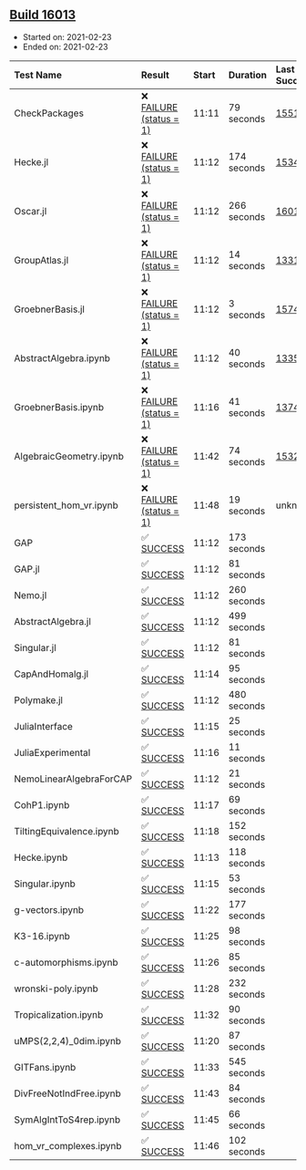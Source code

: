 ## [Build 16013](https://oscarci.mathematik.uni-kl.de/job/oscar/16013/)

* Started on: 2021-02-23
* Ended on: 2021-02-23

| Test Name    | Result | Start | Duration | Last Success | First Failure |
|:-------------|:-------|:------|:---------|:-------------|:--------------|
| CheckPackages | ❌ [FAILURE (status = 1)](https://oscarci.mathematik.uni-kl.de/job/oscar/16013/artifact/logs/build-16013/CheckPackages.log) | 11:11 | 79 seconds | [15514](https://oscarci.mathematik.uni-kl.de/job/oscar/15514/) | [15515](https://oscarci.mathematik.uni-kl.de/job/oscar/15515/) |
| Hecke.jl | ❌ [FAILURE (status = 1)](https://oscarci.mathematik.uni-kl.de/job/oscar/16013/artifact/logs/build-16013/Hecke.jl.log) | 11:12 | 174 seconds | [15344](https://oscarci.mathematik.uni-kl.de/job/oscar/15344/) | [15348](https://oscarci.mathematik.uni-kl.de/job/oscar/15348/) |
| Oscar.jl | ❌ [FAILURE (status = 1)](https://oscarci.mathematik.uni-kl.de/job/oscar/16013/artifact/logs/build-16013/Oscar.jl.log) | 11:12 | 266 seconds | [16012](https://oscarci.mathematik.uni-kl.de/job/oscar/16012/) | [16013](https://oscarci.mathematik.uni-kl.de/job/oscar/16013/) |
| GroupAtlas.jl | ❌ [FAILURE (status = 1)](https://oscarci.mathematik.uni-kl.de/job/oscar/16013/artifact/logs/build-16013/GroupAtlas.jl.log) | 11:12 | 14 seconds | [13311](https://oscarci.mathematik.uni-kl.de/job/oscar/13311/) | [13312](https://oscarci.mathematik.uni-kl.de/job/oscar/13312/) |
| GroebnerBasis.jl | ❌ [FAILURE (status = 1)](https://oscarci.mathematik.uni-kl.de/job/oscar/16013/artifact/logs/build-16013/GroebnerBasis.jl.log) | 11:12 | 3 seconds | [15745](https://oscarci.mathematik.uni-kl.de/job/oscar/15745/) | [15746](https://oscarci.mathematik.uni-kl.de/job/oscar/15746/) |
| AbstractAlgebra.ipynb | ❌ [FAILURE (status = 1)](https://oscarci.mathematik.uni-kl.de/job/oscar/16013/artifact/logs/build-16013/AbstractAlgebra.ipynb.log) | 11:12 | 40 seconds | [13355](https://oscarci.mathematik.uni-kl.de/job/oscar/13355/) | [13356](https://oscarci.mathematik.uni-kl.de/job/oscar/13356/) |
| GroebnerBasis.ipynb | ❌ [FAILURE (status = 1)](https://oscarci.mathematik.uni-kl.de/job/oscar/16013/artifact/logs/build-16013/GroebnerBasis.ipynb.log) | 11:16 | 41 seconds | [13748](https://oscarci.mathematik.uni-kl.de/job/oscar/13748/) | [13749](https://oscarci.mathematik.uni-kl.de/job/oscar/13749/) |
| AlgebraicGeometry.ipynb | ❌ [FAILURE (status = 1)](https://oscarci.mathematik.uni-kl.de/job/oscar/16013/artifact/logs/build-16013/AlgebraicGeometry.ipynb.log) | 11:42 | 74 seconds | [15322](https://oscarci.mathematik.uni-kl.de/job/oscar/15322/) | [15323](https://oscarci.mathematik.uni-kl.de/job/oscar/15323/) |
| persistent_hom_vr.ipynb | ❌ [FAILURE (status = 1)](https://oscarci.mathematik.uni-kl.de/job/oscar/16013/artifact/logs/build-16013/persistent_hom_vr.ipynb.log) | 11:48 | 19 seconds | unknown | unknown |
| GAP | ✅ [SUCCESS](https://oscarci.mathematik.uni-kl.de/job/oscar/16013/artifact/logs/build-16013/GAP.log) | 11:12 | 173 seconds |  |  |
| GAP.jl | ✅ [SUCCESS](https://oscarci.mathematik.uni-kl.de/job/oscar/16013/artifact/logs/build-16013/GAP.jl.log) | 11:12 | 81 seconds |  |  |
| Nemo.jl | ✅ [SUCCESS](https://oscarci.mathematik.uni-kl.de/job/oscar/16013/artifact/logs/build-16013/Nemo.jl.log) | 11:12 | 260 seconds |  |  |
| AbstractAlgebra.jl | ✅ [SUCCESS](https://oscarci.mathematik.uni-kl.de/job/oscar/16013/artifact/logs/build-16013/AbstractAlgebra.jl.log) | 11:12 | 499 seconds |  |  |
| Singular.jl | ✅ [SUCCESS](https://oscarci.mathematik.uni-kl.de/job/oscar/16013/artifact/logs/build-16013/Singular.jl.log) | 11:12 | 81 seconds |  |  |
| CapAndHomalg.jl | ✅ [SUCCESS](https://oscarci.mathematik.uni-kl.de/job/oscar/16013/artifact/logs/build-16013/CapAndHomalg.jl.log) | 11:14 | 95 seconds |  |  |
| Polymake.jl | ✅ [SUCCESS](https://oscarci.mathematik.uni-kl.de/job/oscar/16013/artifact/logs/build-16013/Polymake.jl.log) | 11:12 | 480 seconds |  |  |
| JuliaInterface | ✅ [SUCCESS](https://oscarci.mathematik.uni-kl.de/job/oscar/16013/artifact/logs/build-16013/JuliaInterface.log) | 11:15 | 25 seconds |  |  |
| JuliaExperimental | ✅ [SUCCESS](https://oscarci.mathematik.uni-kl.de/job/oscar/16013/artifact/logs/build-16013/JuliaExperimental.log) | 11:16 | 11 seconds |  |  |
| NemoLinearAlgebraForCAP | ✅ [SUCCESS](https://oscarci.mathematik.uni-kl.de/job/oscar/16013/artifact/logs/build-16013/NemoLinearAlgebraForCAP.log) | 11:12 | 21 seconds |  |  |
| CohP1.ipynb | ✅ [SUCCESS](https://oscarci.mathematik.uni-kl.de/job/oscar/16013/artifact/logs/build-16013/CohP1.ipynb.log) | 11:17 | 69 seconds |  |  |
| TiltingEquivalence.ipynb | ✅ [SUCCESS](https://oscarci.mathematik.uni-kl.de/job/oscar/16013/artifact/logs/build-16013/TiltingEquivalence.ipynb.log) | 11:18 | 152 seconds |  |  |
| Hecke.ipynb | ✅ [SUCCESS](https://oscarci.mathematik.uni-kl.de/job/oscar/16013/artifact/logs/build-16013/Hecke.ipynb.log) | 11:13 | 118 seconds |  |  |
| Singular.ipynb | ✅ [SUCCESS](https://oscarci.mathematik.uni-kl.de/job/oscar/16013/artifact/logs/build-16013/Singular.ipynb.log) | 11:15 | 53 seconds |  |  |
| g-vectors.ipynb | ✅ [SUCCESS](https://oscarci.mathematik.uni-kl.de/job/oscar/16013/artifact/logs/build-16013/g-vectors.ipynb.log) | 11:22 | 177 seconds |  |  |
| K3-16.ipynb | ✅ [SUCCESS](https://oscarci.mathematik.uni-kl.de/job/oscar/16013/artifact/logs/build-16013/K3-16.ipynb.log) | 11:25 | 98 seconds |  |  |
| c-automorphisms.ipynb | ✅ [SUCCESS](https://oscarci.mathematik.uni-kl.de/job/oscar/16013/artifact/logs/build-16013/c-automorphisms.ipynb.log) | 11:26 | 85 seconds |  |  |
| wronski-poly.ipynb | ✅ [SUCCESS](https://oscarci.mathematik.uni-kl.de/job/oscar/16013/artifact/logs/build-16013/wronski-poly.ipynb.log) | 11:28 | 232 seconds |  |  |
| Tropicalization.ipynb | ✅ [SUCCESS](https://oscarci.mathematik.uni-kl.de/job/oscar/16013/artifact/logs/build-16013/Tropicalization.ipynb.log) | 11:32 | 90 seconds |  |  |
| uMPS(2,2,4)_0dim.ipynb | ✅ [SUCCESS](https://oscarci.mathematik.uni-kl.de/job/oscar/16013/artifact/logs/build-16013/uMPS-2-2-4-_0dim.ipynb.log) | 11:20 | 87 seconds |  |  |
| GITFans.ipynb | ✅ [SUCCESS](https://oscarci.mathematik.uni-kl.de/job/oscar/16013/artifact/logs/build-16013/GITFans.ipynb.log) | 11:33 | 545 seconds |  |  |
| DivFreeNotIndFree.ipynb | ✅ [SUCCESS](https://oscarci.mathematik.uni-kl.de/job/oscar/16013/artifact/logs/build-16013/DivFreeNotIndFree.ipynb.log) | 11:43 | 84 seconds |  |  |
| SymAlgIntToS4rep.ipynb | ✅ [SUCCESS](https://oscarci.mathematik.uni-kl.de/job/oscar/16013/artifact/logs/build-16013/SymAlgIntToS4rep.ipynb.log) | 11:45 | 66 seconds |  |  |
| hom_vr_complexes.ipynb | ✅ [SUCCESS](https://oscarci.mathematik.uni-kl.de/job/oscar/16013/artifact/logs/build-16013/hom_vr_complexes.ipynb.log) | 11:46 | 102 seconds |  |  |
